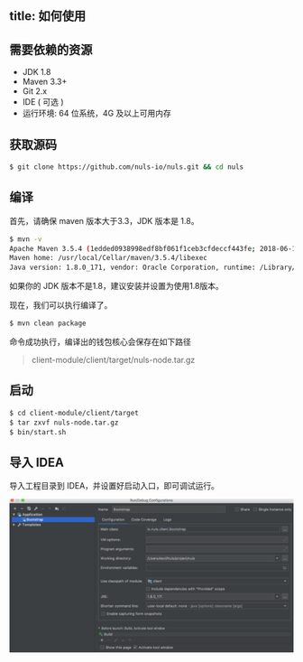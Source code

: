 title: 如何使用
-----------

## 需要依赖的资源

- JDK 1.8
- Maven 3.3+
- Git 2.x
- IDE ( 可选 )
- 运行环境: 64 位系统，4G 及以上可用内存

## 获取源码

```sh
$ git clone https://github.com/nuls-io/nuls.git && cd nuls
```

## 编译

首先，请确保 maven 版本大于3.3，JDK 版本是 1.8。

```sh
$ mvn -v
Apache Maven 3.5.4 (1edded0938998edf8bf061f1ceb3cfdeccf443fe; 2018-06-18T02:33:14+08:00)
Maven home: /usr/local/Cellar/maven/3.5.4/libexec
Java version: 1.8.0_171, vendor: Oracle Corporation, runtime: /Library/Java/JavaVirtualMachines/jdk1.8.0_171.jdk/Contents/Home/jre
```

如果你的 JDK 版本不是1.8，建议安装并设置为使用1.8版本。

现在，我们可以执行编译了。

```sh
$ mvn clean package
```

命令成功执行，编译出的钱包核心会保存在如下路径

> client-module/client/target/nuls-node.tar.gz

## 启动

```sh
$ cd client-module/client/target
$ tar zxvf nuls-node.tar.gz
$ bin/start.sh
```

## 导入 IDEA

导入工程目录到 IDEA，并设置好启动入口，即可调试运行。

![图片](assert/launcher.jpg)

